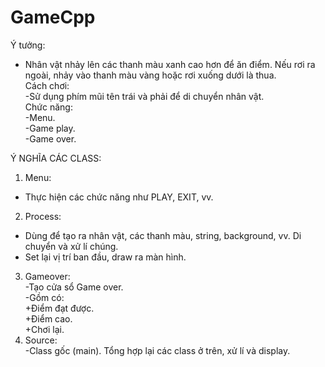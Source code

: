 # GameCpp
Ý tưởng:  
- Nhân vật nhảy lên các thanh màu xanh cao hơn để ăn điểm. Nếu rơi ra ngoài, nhảy vào thanh màu vàng hoặc rơi xuống dưới là thua.  
Cách chơi:  
-Sử dụng phím mũi tên trái và phải để di chuyển nhân vật.  
Chức năng:  
-Menu.  
-Game play.  
-Game over. 



Ý NGHĨA CÁC CLASS:
1. Menu:  
- Thực hiện các chức năng như PLAY, EXIT, vv.  
2. Process:  
- Dùng để tạo ra nhân vật, các thanh màu, string, background, vv. Di chuyển và xử lí chúng.  
- Set lại vị trí ban đầu, draw ra màn hình.  
3. Gameover:  
-Tạo cửa sổ Game over.  
-Gồm có:  
+Điểm đạt được.  
+Điểm cao.  
+Chơi lại.  
4. Source:  
-Class gốc (main). Tổng hợp lại các class ở trên, xử lí và display.  

